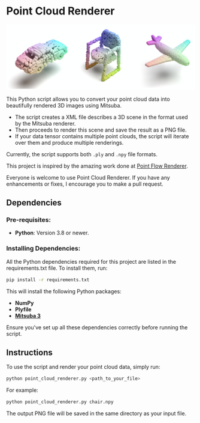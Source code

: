 # Point Cloud Renderer

![mitsuba rendering](mitsuba_rendering.png)

This Python script allows you to convert your point cloud data into beautifully rendered 3D images using Mitsuba.

- The script creates a XML file describes a 3D scene in the format used by the Mitsuba renderer. 
- Then proceeds to render this scene and save the result as a PNG file. 
- If your data tensor contains multiple point clouds, the script will iterate over them and produce multiple renderings.

Currently, the script supports both `.ply` and `.npy` file formats.

This project is inspired by the amazing work done at [Point Flow Renderer](https://github.com/zekunhao1995/PointFlowRenderer). 

Everyone is welcome to use Point Cloud Renderer. 
If you have any enhancements or fixes, I encourage you to make a pull request.

## Dependencies

### Pre-requisites:
- **Python**: Version 3.8 or newer.

### Installing Dependencies:
All the Python dependencies required for this project are listed in the requirements.txt file. To install them, run:

```bash
pip install -r requirements.txt
```
This will install the following Python packages:

- **NumPy**
- **Plyfile**
- **[Mitsuba 3](http://www.mitsuba-renderer.org)**

Ensure you've set up all these dependencies correctly before running the script.

## Instructions

To use the script and render your point cloud data, simply run:
```bash
python point_cloud_renderer.py <path_to_your_file>
```

For example:

```bash
python point_cloud_renderer.py chair.npy
```

The output PNG file will be saved in the same directory as your input file.
